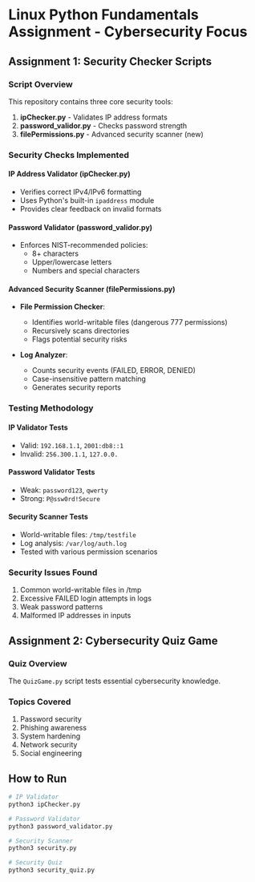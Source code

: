 # Linux Python Fundamentals Assignment - Cybersecurity Focus

## Assignment 1: Security Checker Scripts

### Script Overview
This repository contains three core security tools:

1. **ipChecker.py** - Validates IP address formats
2. **password_validor.py** - Checks password strength
3. **filePermissions.py** - Advanced security scanner (new)

### Security Checks Implemented

#### IP Address Validator (ipChecker.py)
- Verifies correct IPv4/IPv6 formatting
- Uses Python's built-in `ipaddress` module
- Provides clear feedback on invalid formats

#### Password Validator (password_validor.py)
- Enforces NIST-recommended policies:
  - 8+ characters
  - Upper/lowercase letters
  - Numbers and special characters

#### Advanced Security Scanner (filePermissions.py)
- **File Permission Checker**:
  - Identifies world-writable files (dangerous 777 permissions)
  - Recursively scans directories
  - Flags potential security risks

- **Log Analyzer**:
  - Counts security events (FAILED, ERROR, DENIED)
  - Case-insensitive pattern matching
  - Generates security reports

### Testing Methodology

#### IP Validator Tests
- Valid: `192.168.1.1`, `2001:db8::1`
- Invalid: `256.300.1.1`, `127.0.0.`

#### Password Validator Tests
- Weak: `password123`, `qwerty`
- Strong: `P@ssw0rd!Secure`

#### Security Scanner Tests
- World-writable files: `/tmp/testfile`
- Log analysis: `/var/log/auth.log`
- Tested with various permission scenarios

### Security Issues Found
1. Common world-writable files in /tmp
2. Excessive FAILED login attempts in logs
3. Weak password patterns
4. Malformed IP addresses in inputs

## Assignment 2: Cybersecurity Quiz Game

### Quiz Overview
The `QuizGame.py` script tests essential cybersecurity knowledge.

### Topics Covered
1. Password security
2. Phishing awareness
3. System hardening
4. Network security
5. Social engineering

## How to Run
```bash
# IP Validator
python3 ipChecker.py

# Password Validator
python3 password_validator.py

# Security Scanner
python3 security.py

# Security Quiz
python3 security_quiz.py
